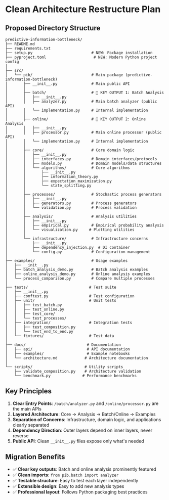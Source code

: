 # Clean Architecture Restructure Plan

## Proposed Directory Structure

```
predictive-information-bottleneck/
├── README.md
├── requirements.txt
├── setup.py                          # NEW: Package installation
├── pyproject.toml                     # NEW: Modern Python project config
│
├── src/
│   └── pib/                          # Main package (predictive-information-bottleneck)
│       ├── __init__.py               # Main public API
│       │
│       ├── batch/                    # 🎯 KEY OUTPUT 1: Batch Analysis
│       │   ├── __init__.py
│       │   ├── analyzer.py           # Main batch analyzer (public API)
│       │   └── implementation.py     # Internal implementation
│       │
│       ├── online/                   # 🎯 KEY OUTPUT 2: Online Analysis  
│       │   ├── __init__.py
│       │   ├── processor.py          # Main online processor (public API)
│       │   └── implementation.py     # Internal implementation
│       │
│       ├── core/                     # Core domain logic
│       │   ├── __init__.py
│       │   ├── interfaces.py         # Domain interfaces/protocols
│       │   ├── models.py             # Domain models/data structures
│       │   └── algorithms/           # Core algorithms
│       │       ├── __init__.py
│       │       ├── information_theory.py
│       │       ├── expectation_maximization.py
│       │       └── state_splitting.py
│       │
│       ├── processes/                # Stochastic process generators
│       │   ├── __init__.py
│       │   ├── generators.py         # Process generators
│       │   └── validation.py         # Process validation
│       │
│       ├── analysis/                 # Analysis utilities
│       │   ├── __init__.py
│       │   ├── empirical.py          # Empirical probability analysis
│       │   └── visualization.py     # Plotting utilities
│       │
│       └── infrastructure/           # Infrastructure concerns
│           ├── __init__.py
│           ├── dependency_injection.py  # DI container
│           └── config.py             # Configuration management
│
├── examples/                         # Usage examples
│   ├── __init__.py
│   ├── batch_analysis_demo.py        # Batch analysis examples
│   ├── online_analysis_demo.py       # Online analysis examples
│   └── process_comparison.py         # Compare multiple processes
│
├── tests/                           # Test suite
│   ├── __init__.py
│   ├── conftest.py                  # Test configuration
│   ├── unit/                        # Unit tests
│   │   ├── test_batch.py
│   │   ├── test_online.py
│   │   ├── test_core/
│   │   └── test_processes/
│   ├── integration/                 # Integration tests
│   │   ├── test_composition.py
│   │   └── test_end_to_end.py
│   └── fixtures/                    # Test data
│
├── docs/                           # Documentation
│   ├── api/                        # API documentation
│   ├── examples/                   # Example notebooks
│   └── architecture.md            # Architecture documentation
│
└── scripts/                       # Utility scripts
    ├── validate_composition.py    # Architecture validation
    └── benchmark.py              # Performance benchmarks
```

## Key Principles

1. **Clear Entry Points**: `/batch/analyzer.py` and `/online/processor.py` are the main APIs
2. **Layered Architecture**: Core → Analysis → Batch/Online → Examples
3. **Separation of Concerns**: Infrastructure, domain logic, and applications clearly separated
4. **Dependency Direction**: Outer layers depend on inner layers, never reverse
5. **Public API**: Clean `__init__.py` files expose only what's needed

## Migration Benefits

- ✅ **Clear key outputs**: Batch and online analysis prominently featured
- ✅ **Clean imports**: `from pib.batch import analyzer` 
- ✅ **Testable structure**: Easy to test each layer independently
- ✅ **Extensible design**: Easy to add new analysis types
- ✅ **Professional layout**: Follows Python packaging best practices